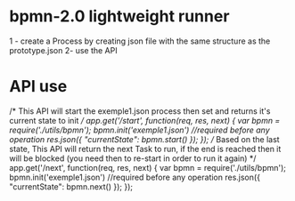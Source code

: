 # bpmn-2.0 lightweight runner
1 - create a  Process by creating json file with the same structure as the prototype.json
2- use the API
# API use
/*
This API will start the exemple1.json process then set and returns it's current state to init
*/
app.get('/start', function(req, res, next) {
    var bpmn = require('./utils/bpmn');
    bpmn.init('exemple1.json') //required before any operation
    res.json({ "currentState": bpmn.start()  });
});
/*
Based  on the last state, This API will return the next Task to run, if the end is reached then it will be blocked (you need then to re-start in order to run it again)
*/
app.get('/next', function(req, res, next) {
    var bpmn = require('./utils/bpmn');
    bpmn.init('exemple1.json') //required before any operation
    res.json({ "currentState": bpmn.next() });
});
